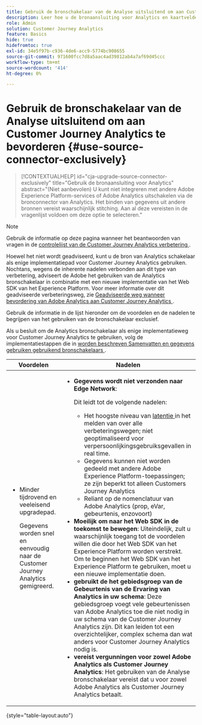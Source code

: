 ```yaml
---
title: Gebruik de bronschakelaar van de Analyse uitsluitend om aan Customer Journey Analytics te bevorderen
description: Leer hoe u de bronaansluiting voor Analytics en kaartvelden maakt
role: Admin
solution: Customer Journey Analytics
feature: Basics
hide: true
hidefromtoc: true
exl-id: 34e5f97b-c936-4de6-acc9-5774bc908655
source-git-commit: 971600fcc7d8a5aac4ad39812ab4a7af69d45ccc
workflow-type: tm+mt
source-wordcount: '414'
ht-degree: 0%

---
```


# Gebruik de bronschakelaar van de Analyse uitsluitend om aan Customer Journey Analytics te bevorderen {#use-source-connector-exclusively}

<!-- markdownlint-disable MD034 -->

>[!CONTEXTUALHELP]
>id="cja-upgrade-source-connector-exclusively"
>title="Gebruik de bronaansluiting voor Analytics"
>abstract="(Niet aanbevolen) U kunt niet integreren met andere Adobe Experience Platform-services of Adobe Analytics uitschakelen via de bronconnector van Analytics. Het binden van gegevens uit andere bronnen vereist waarschijnlijk stitching. Aan al deze vereisten in de vragenlijst voldoen om deze optie te selecteren."

<!-- markdownlint-enable MD034 -->

>[!NOTE]
> 
>Gebruik de informatie op deze pagina wanneer het beantwoorden van vragen in de [ controlelijst van de Customer Journey Analytics verbetering ](https://gigazelle.github.io/cja-ttv/).

Hoewel het niet wordt geadviseerd, kunt u de bron van Analytics schakelaar als enige implementatiepad voor Customer Journey Analytics gebruiken. Nochtans, wegens de inherente nadelen verbonden aan dit type van verbetering, adviseert de Adobe het gebruiken van de Analytics bronschakelaar in combinatie met een nieuwe implementatie van het Web SDK van het Experience Platform. Voor meer informatie over dit geadviseerde verbeteringsweg, zie [ Geadviseerde weg wanneer bevordering van Adobe Analytics aan Customer Journey Analytics ](/help/getting-started/cja-upgrade/cja-upgrade-recommendations.md).

Gebruik de informatie in de lijst hieronder om de voordelen en de nadelen te begrijpen van het gebruiken van de bronschakelaar exclusief.

Als u besluit om de Analytics bronschakelaar als enige implementatieweg voor Customer Journey Analytics te gebruiken, volg de implementatiestappen die in [ worden beschreven Samenvatten en gegevens gebruiken gebruikend bronschakelaars ](/help/data-ingestion/sources.md).

| Voordelen | Nadelen |
|----------|---------|
| <ul><li>Minder tijdrovend en veeleisend upgradepad. <p>Gegevens worden snel en eenvoudig naar de Customer Journey Analytics gemigreerd.</p></li></ul> | <ul><li>**Gegevens wordt niet verzonden naar Edge Network**: <p>Dit leidt tot de volgende nadelen:</p><ul><li>Het hoogste niveau van [ latentie ](/help/technotes/guardrails.md#latencies) in het melden van over alle verbeteringswegen; niet geoptimaliseerd voor verpersoonlijkingsgebruiksgevallen in real time.</li><li>Gegevens kunnen niet worden gedeeld met andere Adobe Experience Platform-toepassingen; ze zijn beperkt tot alleen Customers Journey Analytics</li><li>Reliant op de nomenclatuur van Adobe Analytics (prop, eVar, gebeurtenis, enzovoort)</li></ul><li>**Moeilijk om naar het Web SDK in de toekomst te bewegen**: Uiteindelijk, zult u waarschijnlijk toegang tot de voordelen willen die door het Web SDK van het Experience Platform worden verstrekt. Om te beginnen het Web SDK van het Experience Platform te gebruiken, moet u een nieuwe implementatie doen.</li><li>**gebruikt de het gebiedsgroep van de Gebeurtenis van de Ervaring van Analytics in uw schema**: Deze gebiedsgroep voegt vele gebeurtenissen van Adobe Analytics toe die niet nodig in uw schema van de Customer Journey Analytics zijn.  Dit kan leiden tot een overzichtelijker, complex schema dan wat anders voor Customer Journey Analytics nodig is.</li><li>**vereist vergunningen voor zowel Adobe Analytics als Customer Journey Analytics**: Het gebruiken van de Analyse bronschakelaar vereist dat u voor zowel Adobe Analytics als Customer Journey Analytics betaalt.</li></ul> |

{style="table-layout:auto"}
